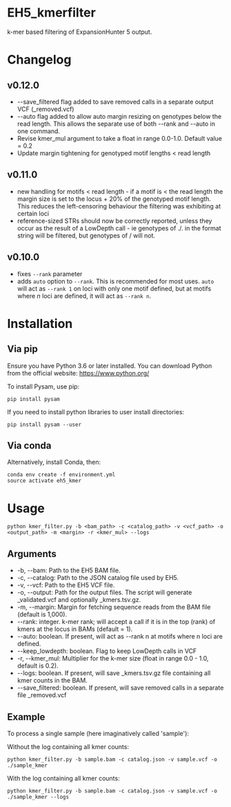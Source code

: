 # EH5_kmerfilter
k-mer based filtering of ExpansionHunter 5 output.

# Changelog

## v0.12.0
- --save_filtered flag added to save removed calls in a separate output VCF (<output>_removed.vcf)
- --auto flag added to allow auto margin resizing on genotypes below the read length. This allows the separate use of both --rank and --auto in one command. 
- Revise kmer_mul argument to take a float in range 0.0-1.0. Default value = 0.2
- Update margin tightening for genotyped motif lengths < read length

## v0.11.0

- new handling for motifs < read length - if a motif is < the read length the margin size is set to the locus + 20% of the genotyped motif length. This reduces the left-censoring behaviour the filtering was exhibiting at certain loci
- reference-sized STRs should now be correctly reported, unless they occur as the result of a LowDepth call - ie genotypes of ./. in the format string will be filtered, but genotypes of <ref>/<ref> will not.

## v0.10.0

- fixes `--rank` parameter
- adds `auto` option to `--rank`. This is recommended for most uses. `auto` will act as `--rank 1` on loci with only one motif defined, but at motifs where *n* loci are defined, it will act as `--rank n`.

# Installation

## Via pip

Ensure you have Python 3.6 or later installed. You can download Python from the official website: https://www.python.org/

To install Pysam, use pip:

```
pip install pysam
```

If you need to install python libraries to user install directories:

```
pip install pysam --user
```

## Via conda

Alternatively, install Conda, then:

```
conda env create -f environment.yml
source activate eh5_kmer
```

# Usage

```
python kmer_filter.py -b <bam_path> -c <catalog_path> -v <vcf_path> -o <output_path> -m <margin> -r <kmer_mul> --logs
```

## Arguments

* -b, --bam: Path to the EH5 BAM file.
* -c, --catalog: Path to the JSON catalog file used by EH5.
* -v, --vcf: Path to the EH5 VCF file.
* -o, --output: Path for the output files. The script will generate <output>_validated.vcf and optionally <output>_kmers.tsv.gz.
* -m, --margin: Margin for fetching sequence reads from the BAM file (default is 1,000).
* --rank: integer. k-mer rank; will accept a call if it is in the top (rank) of kmers at the locus in BAMs (default = 1).
* --auto: boolean. If present, will act as --rank n at motifs where n loci are defined.
* --keep_lowdepth: boolean. Flag to keep LowDepth calls in VCF
* -r, --kmer_mul: Multiplier for the k-mer size (float in range 0.0 - 1.0, default is 0.2).
* --logs: boolean. If present, will save <output>_kmers.tsv.gz file containing all kmer counts in the BAM.
* --save_filtered: boolean. If present, will save removed calls in a separate file <output>_removed.vcf

## Example

To process a single sample (here imaginatively called 'sample'):

Without the log containing all kmer counts:
```
python kmer_filter.py -b sample.bam -c catalog.json -v sample.vcf -o ./sample_kmer
```

With the log containing all kmer counts:
```
python kmer_filter.py -b sample.bam -c catalog.json -v sample.vcf -o ./sample_kmer --logs
```
